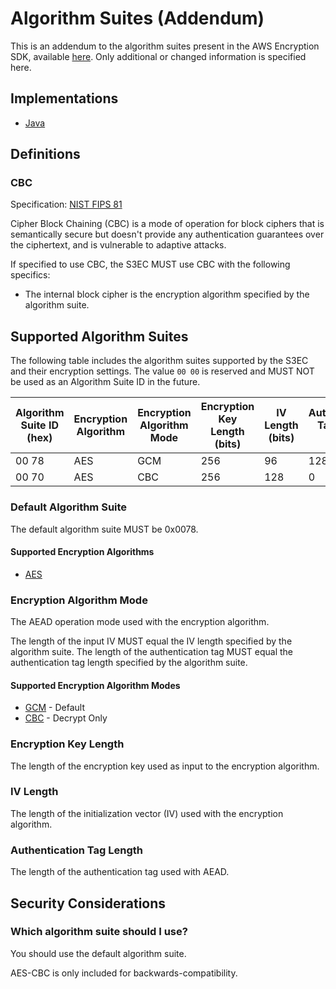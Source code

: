 [//]: # "Copyright Amazon.com Inc. or its affiliates. All Rights Reserved."
[//]: # "SPDX-License-Identifier: CC-BY-SA-4.0"

# Algorithm Suites (Addendum)

This is an addendum to the algorithm suites present in the AWS Encryption SDK, available [here](https://github.com/awslabs/aws-encryption-sdk-specification/blob/master/framework/algorithm-suites.md).
Only additional or changed information is specified here.

## Implementations

- [Java](aws/aws-s3-encryption-client-java/blob/master/src/main/java/software/amazon/encryption/s3/algorithms/AlgorithmSuite.java)

## Definitions

### CBC

Specification: [NIST FIPS 81](https://csrc.nist.gov/csrc/media/publications/fips/81/archive/1980-12-02/documents/fips81.pdf)

Cipher Block Chaining (CBC) is a mode of operation for block ciphers that is semantically secure but doesn't provide any authentication guarantees over the ciphertext, and is vulnerable to adaptive attacks.

If specified to use CBC, the S3EC MUST use CBC with the following specifics:
- The internal block cipher is the encryption algorithm specified by the algorithm suite.

## Supported Algorithm Suites

The following table includes the algorithm suites supported by the S3EC and their encryption settings.
The value `00 00` is reserved and MUST NOT be used as an Algorithm Suite ID in the future.

| Algorithm Suite ID (hex) | Encryption Algorithm | Encryption Algorithm Mode | Encryption Key Length (bits) | IV Length (bits) | Authentication Tag Length (bits) |
|--------------------------|----------------------|---------------------------|------------------------------|------------------|----------------------------------|
| 00 78                    | AES                  | GCM                       | 256                          | 96               | 128                              |
| 00 70                    | AES                  | CBC                       | 256                          | 128              | 0                                |

### Default Algorithm Suite
The default algorithm suite MUST be 0x0078.

#### Supported Encryption Algorithms

- [AES](#aes)

### Encryption Algorithm Mode

The AEAD operation mode used with the encryption algorithm.

The length of the input IV MUST equal the IV length specified by the algorithm suite.
The length of the authentication tag MUST equal the authentication tag length specified by the algorithm suite.

#### Supported Encryption Algorithm Modes

- [GCM](#gcm) - Default
- [CBC](#cbc) - Decrypt Only

### Encryption Key Length

The length of the encryption key used as input to the encryption algorithm.

### IV Length

The length of the initialization vector (IV) used with the encryption algorithm.

### Authentication Tag Length

The length of the authentication tag used with AEAD.

## Security Considerations

### Which algorithm suite should I use?

You should use the default algorithm suite.

AES-CBC is only included for backwards-compatibility.

